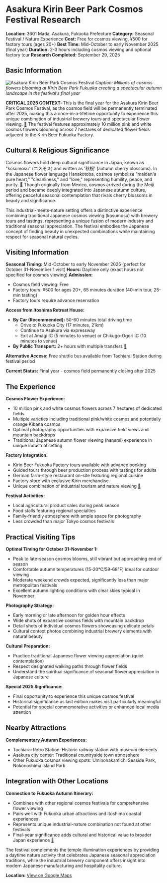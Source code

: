 # Asakura Kirin Beer Park Cosmos Festival Research

**Location:** 3601 Mada, Asakura, Fukuoka Prefecture
**Category:** Seasonal Festival / Nature Experience
**Cost:** Free for cosmos viewing, ¥500 for factory tours (ages 20+)
**Best Time:** Mid-October to early November 2025 (final year)
**Duration:** 2-3 hours including cosmos viewing and optional factory tour
**Research Completed:** September 29, 2025

## Basic Information

![Asakura Kirin Beer Park Cosmos Festival](https://upload.wikimedia.org/wikipedia/commons/9/9e/2015-10-02_Cosmos_fields_in_Japan_%E7%A7%8B%E3%81%AE%E3%82%B3%E3%82%B9%E3%83%A2%E3%82%B9%E7%95%91_DSCF5806%E2%98%86%E5%BD%A1.jpg)
*Caption: Millions of cosmos flowers blooming at Kirin Beer Park Fukuoka creating a spectacular autumn landscape in the festival's final year*

**CRITICAL 2025 CONTEXT:** This is the final year for the Asakura Kirin Beer Park Cosmos Festival, as the cosmos field will be permanently terminated after 2025, making this a once-in-a-lifetime opportunity to experience this unique combination of industrial brewery tours and spectacular flower viewing. [🔗](https://www.crossroadfukuoka.jp/en/event/13350/) The festival features approximately 10 million pink and white cosmos flowers blooming across 7 hectares of dedicated flower fields adjacent to the Kirin Beer Fukuoka Factory.

## Cultural & Religious Significance

Cosmos flowers hold deep cultural significance in Japan, known as "kosumosu" (コスモス) and written as '秋桜' (autumn cherry blossoms). In the Japanese flower language Hanakotoba, cosmos symbolize "maiden's pure heart," "cleanliness," and "love," representing humility, peace, and purity. [🔗](https://lotusmagus.com/hanakotoba-meaning-language-flowers-japan/) Though originally from Mexico, cosmos arrived during the Meiji period and became deeply integrated into Japanese autumn culture, offering peaceful seasonal contemplation that rivals cherry blossoms in beauty and significance.

This industrial-meets-nature setting offers a distinctive experience combining traditional Japanese cosmos viewing (kosumosu) with brewery tours and tastings, representing a unique fusion of modern industry and traditional seasonal appreciation. The festival embodies the Japanese concept of finding beauty in unexpected combinations while maintaining respect for seasonal natural cycles.

## Visiting Information

**Seasonal Timing:** Mid-October to early November 2025 (perfect for October 31-November 1 visit)
**Hours:** Daytime only (exact hours not specified for cosmos viewing)
**Admission:**
- Cosmos field viewing: Free
- Factory tours: ¥500 for ages 20+, 65 minutes duration (40-min tour, 25-min tasting)
- Factory tours require advance reservation

**Access from Itoshima Retreat House:**
- **By Car (Recommended):** 50-60 minutes total driving time
  - Drive to Fukuoka City (17 minutes, 21km)
  - Continue to Asakura via expressway
  - Exit at Amagi IC (5 minutes to venue) or Chikugo-Ogori IC (10 minutes to venue)
- **By Public Transport:** 2+ hours with multiple transfers [🔗](https://en.japantravel.com/fukuoka/kirin-beer-park-cosmos-festival/65780)

**Alternative Access:** Free shuttle bus available from Tachiarai Station during festival period

**Current Status:** Final year - cosmos field permanently closing after 2025

## The Experience

**Cosmos Flower Experience:**
- 10 million pink and white cosmos flowers across 7 hectares of dedicated fields
- Multiple varieties including traditional pink/white cosmos and potentially orange Kibana cosmos
- Optimal photography opportunities with expansive field views and mountain backdrops
- Traditional Japanese autumn flower viewing (hanami) experience in unique industrial setting

**Factory Integration:**
- Kirin Beer Fukuoka Factory tours available with advance booking
- Guided tours through beer production process with tastings for adults
- German farm-style restaurant on-site featuring regional cuisine
- Factory store with exclusive Kirin merchandise
- Unique combination of industrial tourism and nature viewing [🔗](https://www.crossroadfukuoka.jp/en/experience/11166)

**Festival Activities:**
- Local agricultural product sales during peak season
- Food stalls featuring regional specialties
- Family-friendly atmosphere with ample space for photography
- Less crowded than major Tokyo cosmos festivals

## Practical Visiting Tips

**Optimal Timing for October 31-November 1:**
- Peak to late-season cosmos blooms, still vibrant but approaching end of season
- Comfortable autumn temperatures (15-20°C/59-68°F) ideal for outdoor viewing
- Moderate weekend crowds expected, significantly less than major metropolitan festivals
- Excellent autumn lighting conditions with clear skies typical in November

**Photography Strategy:**
- Early morning or late afternoon for golden hour effects
- Wide shots of expansive cosmos fields with mountain backdrop
- Detail shots of individual cosmos flowers showcasing delicate petals
- Cultural context photos combining industrial brewery elements with natural beauty

**Cultural Preparation:**
- Practice traditional Japanese flower viewing appreciation (quiet contemplation)
- Respect designated walking paths through flower fields
- Understand the spiritual significance of seasonal flower appreciation in Japanese culture

**Special 2025 Significance:**
- Final opportunity to experience this unique cosmos festival
- Historical significance as last edition makes visit particularly meaningful
- Potential for special commemorative activities or enhanced local media attention

## Nearby Attractions

**Complementary Autumn Experiences:**
- Tachiarai Retro Station: Historic railway station with museum elements
- Asakura city center: Traditional countryside town atmosphere
- Other Fukuoka cosmos viewing spots: Uminonakamichi Seaside Park, Nokonoshima Island Park

## Integration with Other Locations

**Connection to Fukuoka Autumn Itinerary:**
- Combines with other regional cosmos festivals for comprehensive flower viewing
- Pairs well with Fukuoka urban attractions and Itoshima coastal experiences
- Represents unique industrial-nature combination not found at other festivals
- Final-year significance adds cultural and historical value to broader Japan experience [🔗](https://en.japantravel.com/fukuoka/kirin-beer-park-cosmos-festival/65780)

The festival complements the temple illumination experiences by providing a daytime nature activity that celebrates Japanese seasonal appreciation traditions, while the industrial brewery component offers insight into modern Japanese manufacturing and hospitality culture.

**Location:** [View on Google Maps](https://google.com/maps/place/Kirin+Beer+Park+Fukuoka/@33.4167,130.6667,15z)